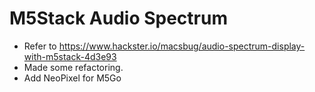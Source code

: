 # M5Stack Audio Spectrum

- Refer to https://www.hackster.io/macsbug/audio-spectrum-display-with-m5stack-4d3e93
- Made some refactoring.
- Add NeoPixel for M5Go